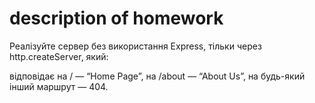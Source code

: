 # description of homework
Реалізуйте сервер без використання Express, тільки через http.createServer, який:

відповідає на / — “Home Page”,
на /about — “About Us”,
на будь-який інший маршрут — 404.